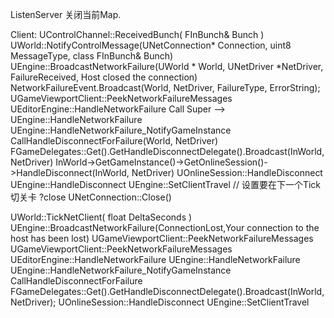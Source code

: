 ListenServer 关闭当前Map.

Client:
UControlChannel::ReceivedBunch( FInBunch& Bunch )
    UWorld::NotifyControlMessage(UNetConnection* Connection, uint8 MessageType, class FInBunch& Bunch)
        UEngine::BroadcastNetworkFailure(UWorld * World, UNetDriver *NetDriver, FailureReceived, Host closed the connection)
            NetworkFailureEvent.Broadcast(World, NetDriver, FailureType, ErrorString);
            UGameViewportClient::PeekNetworkFailureMessages
            UEditorEngine::HandleNetworkFailure
                Call Super --> UEngine::HandleNetworkFailure
                    UEngine::HandleNetworkFailure_NotifyGameInstance
                    CallHandleDisconnectForFailure(World, NetDriver)
                        FGameDelegates::Get().GetHandleDisconnectDelegate().Broadcast(InWorld, NetDriver)
                        InWorld->GetGameInstance()->GetOnlineSession()->HandleDisconnect(InWorld, NetDriver)
                        UOnlineSession::HandleDisconnect
                            UEngine::HandleDisconnect
                                UEngine::SetClientTravel // 设置要在下一个Tick切关卡 ?close
        UNetConnection::Close()

UWorld::TickNetClient( float DeltaSeconds )
    UEngine::BroadcastNetworkFailure(ConnectionLost,Your connection to the host has been lost)
        UGameViewportClient::PeekNetworkFailureMessages
        UGameViewportClient::PeekNetworkFailureMessages
        UEditorEngine::HandleNetworkFailure
        UEngine::HandleNetworkFailure
            UEngine::HandleNetworkFailure_NotifyGameInstance
            CallHandleDisconnectForFailure
                FGameDelegates::Get().GetHandleDisconnectDelegate().Broadcast(InWorld, NetDriver);
                UOnlineSession::HandleDisconnect
                    UEngine::SetClientTravel






